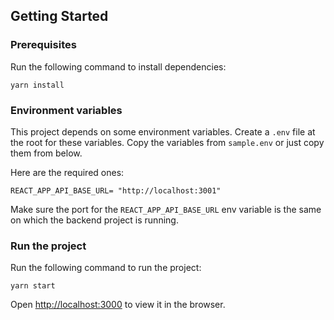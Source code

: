 ## Getting Started

### Prerequisites

Run the following command to install dependencies:

```shell
yarn install
```

### Environment variables

This project depends on some environment variables.
Create a `.env` file at the root for these variables.
Copy the variables from `sample.env` or just copy them from below.

Here are the required ones:

```
REACT_APP_API_BASE_URL= "http://localhost:3001"
```

Make sure the port for the `REACT_APP_API_BASE_URL` env variable is the same on which the backend project is running.

### Run the project

Run the following command to run the project:

```shell
yarn start
```

Open [http://localhost:3000](http://localhost:3000) to view it in the browser.
